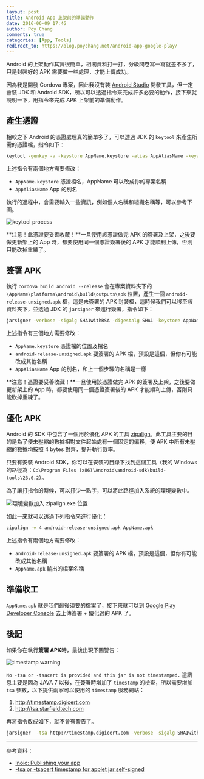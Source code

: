 ```yaml
---
layout: post
title: Android App 上架前的準備動作
date: 2016-06-09 17:46
author: Poy Chang
comments: true
categories: [App, Tools]
redirect_to: https://blog.poychang.net/android-app-google-play/
---
```

Android 的上架動作其實很簡單，相關資料打一打，分級問卷寫一寫就差不多了，只是封裝好的 APK 需要做一些處理，才能上傳成功。

因為我是開發 Cordova 專案，因此我沒有裝 [Android Studio](https://developer.android.com/studio/index.html) 開發工具，但一定會裝 JDK 和 Android SDK，所以可以透過指令來完成許多必要的動作，接下來就說明一下，用指令來完成 APK 上架前的準備動作。

## 產生憑證

相較之下 Android 的憑證處理真的簡單多了，可以透過 JDK 的 `keytool` 來產生所需的憑證檔，指令如下：

```bash
keytool -genkey -v -keystore AppName.keystore -alias AppAliasName -keyalg RSA -validity 10000
```

上述指令有兩個地方需要修改：

* `AppName.keystore` 憑證檔名，AppName 可以改成你的專案名稱
* `AppAliasName` App 的別名

執行的過程中，會需要輸入一些資訊，例如個人名稱和組織名稱等，可以參考下圖。

![keytool process](http://i.imgur.com/Gc9tlnW.png)

**注意！此憑證要妥善收藏！**一旦使用該憑證做完 APK 的簽署及上架，之後要做更新架上的 App 時，都要使用同一個憑證簽署後的 APK 才能順利上傳，否則只能砍掉重練了。

## 簽署 APK

執行 `cordova build android --release` 會在專案資料夾下的 `\AppName\platforms\android\build\outputs\apk` 位置，產生一個 `android-release-unsigned.apk` 檔，這是未簽署的 APK 封裝檔，這時候我們可以移至該資料夾下，並透過 JDK 的 `jarsigner` 來進行簽署，指令如下：

```bash
jarsigner -verbose -sigalg SHA1withRSA -digestalg SHA1 -keystore AppName.keystore android-release-unsigned.apk AppAliasName
```

上述指令有三個地方需要修改：

* `AppName.keystore` 憑證檔的位置及檔名
* `android-release-unsigned.apk` 要簽署的 APK 檔，預設是這個，但你有可能改成其他名稱
* `AppAliasName` App 的別名，和上一個步驟的名稱是一樣

**注意！憑證要妥善收藏！**一旦使用該憑證做完 APK 的簽署及上架，之後要做更新架上的 App 時，都要使用同一個憑證簽署後的 APK 才能順利上傳，否則只能砍掉重練了。

## 優化 APK

Android 的 SDK 中包含了一個用於優化 APK 的工具 [zipalign](https://developer.android.com/studio/command-line/zipalign.html)。此工具主要的目的是為了使未壓縮的數據相對文件起始處有一個固定的偏移，使 APK 中所有未壓縮的數據均按照 4 bytes 對齊，提升執行效率。

只要有安裝 Android SDK，你可以在安裝的目錄下找到這個工具（我的 Windows 的路徑為：`C:\Program Files (x86)\Android\android-sdk\build-tools\23.0.2`）。

為了讓打指令的時候，可以打少一點字，可以將此路徑加入系統的環境變數中。

![環境變數加入 zipalign.exe 位置](http://i.imgur.com/xjbYufj.png)

如此一來就可以透過下列指令來進行優化：

```bash
zipalign -v 4 android-release-unsigned.apk AppName.apk
```

上述指令有兩個地方需要修改：

* `android-release-unsigned.apk` 要簽署的 APK 檔，預設是這個，但你有可能改成其他名稱
* `AppName.apk` 輸出的檔案名稱

## 準備收工

`AppName.apk` 就是我們最後須要的檔案了，接下來就可以到 [Google Play Developer Console](https://play.google.com/apps/publish/) 去上傳簽署 + 優化過的 APK 了。

## 後記

如果你在執行**簽署 APK**時，最後出現下圖警告：

![timestamp warning](http://i.imgur.com/yMFyKHs.png)

`No -tsa or -tsacert is provided and this jar is not timestamped.` 這訊息主要是因為 JAVA 7 以後，在簽署時增加了 `timestamp` 的檢查，所以需要增加 `tsa` 參數，以下提供兩家可以使用的 `timestamp` 服務網站：

1. http://timestamp.digicert.com
2. http://tsa.starfieldtech.com

再將指令改成如下，就不會有警告了。

```bash
jarsigner  -tsa http://timestamp.digicert.com -verbose -sigalg SHA1withRSA -digestalg SHA1 -keystore AppName.keystore android-release-unsigned.apk AppAliasName
```

----------

參考資料：

* [Inoic: Publishing your app](http://ionicframework.com/docs/guide/publishing.html)
* [-tsa or -tsacert timestamp for applet jar self-signed](http://stackoverflow.com/questions/21695520/tsa-or-tsacert-timestamp-for-applet-jar-self-signed)
